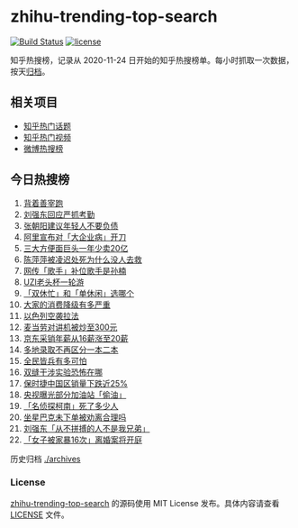 # zhihu-trending-top-search

[![Build Status](https://github.com/justjavac/zhihu-trending-top-search/workflows/ci/badge.svg?branch=main)](https://github.com/justjavac/zhihu-trending-top-search/actions)
[![license](https://img.shields.io/github/license/justjavac/zhihu-trending-top-search)](https://github.com/justjavac/zhihu-trending-top-search/blob/main/LICENSE)

知乎热搜榜，记录从 2020-11-24
日开始的知乎热搜榜单。每小时抓取一次数据，按天[归档](./archives)。

## 相关项目

- [知乎热门话题](https://github.com/justjavac/zhihu-trending-hot-questions)
- [知乎热门视频](https://github.com/justjavac/zhihu-trending-hot-video)
- [微博热搜榜](https://github.com/justjavac/weibo-trending-hot-search)

## 今日热搜榜

<!-- BEGIN -->
<!-- 最后更新时间 Thu May 30 2024 19:08:10 GMT+0800 (China Standard Time) -->

1. [背着善宰跑](https://www.zhihu.com/search?q=背着善宰跑)
1. [刘强东回应严抓考勤](https://www.zhihu.com/search?q=刘强东回应严抓考勤)
1. [张朝阳建议年轻人不要负债](https://www.zhihu.com/search?q=张朝阳建议年轻人不要负债)
1. [阿里宣布对「大企业病」开刀](https://www.zhihu.com/search?q=阿里宣布对「大企业病」开刀)
1. [三大方便面巨头一年少卖20亿](https://www.zhihu.com/search?q=三大方便面巨头一年少卖20亿)
1. [陈萍萍被凌迟处死为什么没人去救](https://www.zhihu.com/search?q=陈萍萍被凌迟处死为什么没人去救)
1. [网传「歌手」补位歌手是孙楠](https://www.zhihu.com/search?q=网传「歌手」补位歌手是孙楠)
1. [UZI老头杯一轮游](https://www.zhihu.com/search?q=UZI老头杯一轮游)
1. [「双休忙」和「单休闲」选哪个](https://www.zhihu.com/search?q=「双休忙」和「单休闲」选哪个)
1. [大家的消费降级有多严重](https://www.zhihu.com/search?q=大家的消费降级有多严重)
1. [以色列空袭拉法](https://www.zhihu.com/search?q=以色列空袭拉法)
1. [麦当劳对讲机被炒至300元](https://www.zhihu.com/search?q=麦当劳对讲机被炒至300元)
1. [京东采销年薪从16薪涨至20薪](https://www.zhihu.com/search?q=京东采销年薪从16薪涨至20薪)
1. [多地录取不再区分一本二本](https://www.zhihu.com/search?q=多地录取不再区分一本二本)
1. [全民皆兵有多可怕](https://www.zhihu.com/search?q=全民皆兵有多可怕)
1. [双缝干涉实验恐怖在哪](https://www.zhihu.com/search?q=双缝干涉实验恐怖在哪)
1. [保时捷中国区销量下跌近25%](https://www.zhihu.com/search?q=保时捷中国区销量下跌近25%)
1. [央视曝光部分加油站「偷油」](https://www.zhihu.com/search?q=央视曝光部分加油站「偷油」)
1. [「名侦探柯南」死了多少人](https://www.zhihu.com/search?q=「名侦探柯南」死了多少人)
1. [坐星巴克未下单被劝离合理吗](https://www.zhihu.com/search?q=坐星巴克未下单被劝离合理吗)
1. [刘强东「从不拼搏的人不是我兄弟」](https://www.zhihu.com/search?q=刘强东「从不拼搏的人不是我兄弟」)
1. [「女子被家暴16次」离婚案将开庭](https://www.zhihu.com/search?q=「女子被家暴16次」离婚案将开庭)

<!-- END -->

历史归档 [./archives](./archives)

### License

[zhihu-trending-top-search](https://github.com/justjavac/zhihu-trending-top-search)
的源码使用 MIT License 发布。具体内容请查看 [LICENSE](./LICENSE) 文件。
